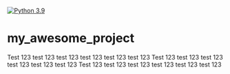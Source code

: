 <!-- Repo Badges -->
[![Python 3.9](https://img.shields.io/badge/python-3.9-blue.svg)](https://www.python.org/downloads/release/python-390/)

# my_awesome_project

Test 123 test 123 test 123 test 123 test 123 test 123
Test 123 test 123 test 123 test 123 test 123 test 123
Test 123 test 123 test 123 test 123 test 123 test 123
